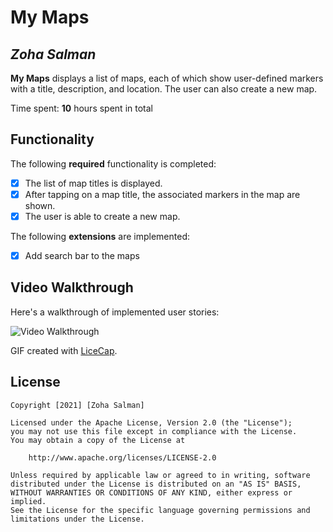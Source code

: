 # My Maps 

## *Zoha Salman*

**My Maps** displays a list of maps, each of which show user-defined markers with a title, description, and location. The user can also create a new map. 

Time spent: **10** hours spent in total

## Functionality 

The following **required** functionality is completed:

* [X] The list of map titles is displayed.
* [X] After tapping on a map title, the associated markers in the map are shown.
* [X] The user is able to create a new map.

The following **extensions** are implemented:

* [X] Add search bar to the maps 

## Video Walkthrough

Here's a walkthrough of implemented user stories:

<img src='https://gifyu.com/image/eCgI' title='Video Walkthrough' width='' alt='Video Walkthrough' />

GIF created with [LiceCap](http://www.cockos.com/licecap/).


## License

    Copyright [2021] [Zoha Salman]

    Licensed under the Apache License, Version 2.0 (the "License");
    you may not use this file except in compliance with the License.
    You may obtain a copy of the License at

        http://www.apache.org/licenses/LICENSE-2.0

    Unless required by applicable law or agreed to in writing, software
    distributed under the License is distributed on an "AS IS" BASIS,
    WITHOUT WARRANTIES OR CONDITIONS OF ANY KIND, either express or implied.
    See the License for the specific language governing permissions and
    limitations under the License.
